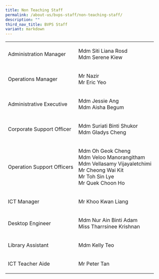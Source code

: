 ```yaml
---
title: Non Teaching Staff
permalink: /about-us/bvps-staff/non-teaching-staff/
description: ""
third_nav_title: BVPS Staff
variant: markdown
---
```

<table style="minWidth: 50px">
<colgroup>
<col>
<col>
</colgroup>
<tbody>
<tr>
<td rowspan="1" colspan="1">
<p>Administration Manager</p>
</td>
<td rowspan="1" colspan="1">
<p>Mdm Siti Liana Rosd
<br>Mdm Serene Kiew</p>
</td>
</tr>
<tr>
<td rowspan="1" colspan="1">
<p>Operations Manager</p>
</td>
<td rowspan="1" colspan="1">
<p>Mr Nazir
<br>Mr Eric Yeo</p>
</td>
</tr>
<tr>
<td rowspan="1" colspan="1">
<p>Administrative Executive</p>
</td>
<td rowspan="1" colspan="1">
<p>Mdm Jessie Ang
<br>Mdm Aisha Begum</p>
</td>
</tr>
<tr>
<td rowspan="1" colspan="1">
<p>Corporate Support Officer</p>
</td>
<td rowspan="1" colspan="1">
<p>Mdm Suriati Binti Shukor
<br>Mdm Gladys Cheng</p>
</td>
</tr>
<tr>
<td rowspan="1" colspan="1">
<p>Operation Support Officers</p>
</td>
<td rowspan="1" colspan="1">
<p>Mdm Oh Geok Cheng
<br>Mdm Veloo Manorangitham
<br>Mdm Vellasamy Vijayaletchimi
<br>Mr Cheong Wai Kit
<br>Mr Toh Sin Lye
	<br>Mr Quek Choon Ho</p>
</td>
</tr>
<tr>
<td rowspan="1" colspan="1">
<p>ICT Manager</p>
</td>
<td rowspan="1" colspan="1">
<p>Mr Khoo Kwan Liang</p>
</td>
</tr>
<tr>
<td rowspan="1" colspan="1">
<p>Desktop Engineer</p>
</td>
<td rowspan="1" colspan="1">
<p>Mdm Nur Ain Binti Adam
<br>Miss Tharrsinee Krishnan</p>
</td>
</tr>
<tr>
<td rowspan="1" colspan="1">
<p>Library Assistant</p>
</td>
<td rowspan="1" colspan="1">
<p>Mdm Kelly Teo</p>
</td>
</tr>
<tr>
<td rowspan="1" colspan="1">
<p>ICT Teacher Aide</p>
</td>
<td rowspan="1" colspan="1">
<p>Mr Peter Tan</p>
</td>
</tr>
</tbody>
</table>
<p></p>